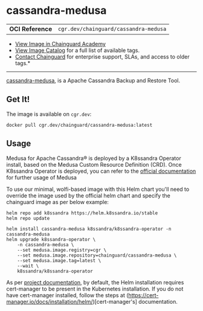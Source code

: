 <!--monopod:start-->
# cassandra-medusa
| | |
| - | - |
| **OCI Reference** | `cgr.dev/chainguard/cassandra-medusa` |


* [View Image in Chainguard Academy](https://edu.chainguard.dev/chainguard/chainguard-images/reference/cassandra-medusa/overview/)
* [View Image Catalog](https://console.enforce.dev/images/catalog) for a full list of available tags.
* [Contact Chainguard](https://www.chainguard.dev/chainguard-images) for enterprise support, SLAs, and access to older tags.*

---
<!--monopod:end-->

<!--overview:start-->
[cassandra-medusa](https://github.com/thelastpickle/cassandra-medusa), is a Apache Cassandra Backup and Restore Tool.
<!--overview:end-->

<!--getting:start-->
## Get It!
The image is available on `cgr.dev`:

```
docker pull cgr.dev/chainguard/cassandra-medusa:latest
```
<!--getting:end-->

<!--body:start-->

## Usage
Medusa for Apache Cassandra® is deployed by a K8ssandra Operator install, based on the Medusa Custom Resource Definition (CRD). Once K8ssandra Operator is deployed, you can refer to the [official documentation](https://docs.k8ssandra.io/tasks/backup-restore/) for further usage of Medusa 

To use our minimal, wolfi-based image with this Helm chart you'll need to override the image used by the official helm chart and specify the chainguard image as per below example:

```shell
helm repo add k8ssandra https://helm.k8ssandra.io/stable
helm repo update

helm install cassandra-medusa k8ssandra/k8ssandra-operator -n cassandra-medusa
helm upgrade k8ssandra-operator \
    -n cassandra-medusa \
    --set medusa.image.registry=cgr \
    --set medusa.image.repository=chainguard/cassandra-medusa \
    --set medusa.image.tag=latest \
    --wait \
    k8ssandra/k8ssandra-operator  
```

As per [project documentation](https://github.com/k8ssandra/k8ssandra-operator/blob/main/docs/content/en/install/local/single-cluster-helm/_index.md#deploy-cert-manager), by default, the Helm installation requires cert-manager to be present in the Kubernetes installation. If you do not have cert-manager installed, follow the steps at (https://cert-manager.io/docs/installation/helm/)[cert-manager's] documentation.
<!--body:end-->
